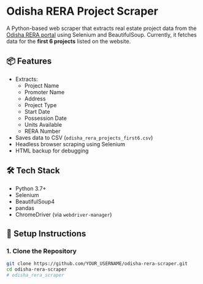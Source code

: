 # Odisha RERA Project Scraper

A Python-based web scraper that extracts real estate project data from the [Odisha RERA portal](https://rera.odisha.gov.in/projects/project-list) using Selenium and BeautifulSoup. Currently, it fetches data for the **first 6 projects** listed on the website.

## 📦 Features

- Extracts:
  - Project Name
  - Promoter Name
  - Address
  - Project Type
  - Start Date
  - Possession Date
  - Units Available
  - RERA Number
- Saves data to CSV (`odisha_rera_projects_first6.csv`)
- Headless browser scraping using Selenium
- HTML backup for debugging

## 🛠️ Tech Stack

- Python 3.7+
- Selenium
- BeautifulSoup4
- pandas
- ChromeDriver (via `webdriver-manager`)

## 🚀 Setup Instructions

### 1. Clone the Repository

```bash
git clone https://github.com/YOUR_USERNAME/odisha-rera-scraper.git
cd odisha-rera-scraper
# odisha_rera_scraper
